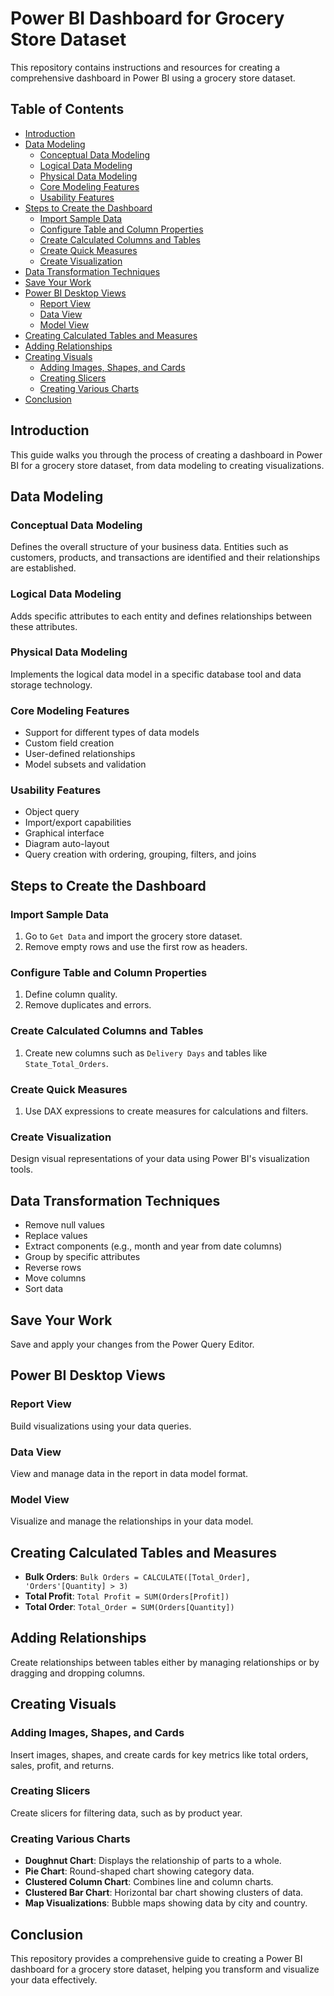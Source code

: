 # Power BI Dashboard for Grocery Store Dataset

This repository contains instructions and resources for creating a comprehensive dashboard in Power BI using a grocery store dataset.

## Table of Contents

- [Introduction](#introduction)
- [Data Modeling](#data-modeling)
  - [Conceptual Data Modeling](#conceptual-data-modeling)
  - [Logical Data Modeling](#logical-data-modeling)
  - [Physical Data Modeling](#physical-data-modeling)
  - [Core Modeling Features](#core-modeling-features)
  - [Usability Features](#usability-features)
- [Steps to Create the Dashboard](#steps-to-create-the-dashboard)
  - [Import Sample Data](#import-sample-data)
  - [Configure Table and Column Properties](#configure-table-and-column-properties)
  - [Create Calculated Columns and Tables](#create-calculated-columns-and-tables)
  - [Create Quick Measures](#create-quick-measures)
  - [Create Visualization](#create-visualization)
- [Data Transformation Techniques](#data-transformation-techniques)
- [Save Your Work](#save-your-work)
- [Power BI Desktop Views](#power-bi-desktop-views)
  - [Report View](#report-view)
  - [Data View](#data-view)
  - [Model View](#model-view)
- [Creating Calculated Tables and Measures](#creating-calculated-tables-and-measures)
- [Adding Relationships](#adding-relationships)
- [Creating Visuals](#creating-visuals)
  - [Adding Images, Shapes, and Cards](#adding-images-shapes-and-cards)
  - [Creating Slicers](#creating-slicers)
  - [Creating Various Charts](#creating-various-charts)
- [Conclusion](#conclusion)

## Introduction

This guide walks you through the process of creating a dashboard in Power BI for a grocery store dataset, from data modeling to creating visualizations.

## Data Modeling

### Conceptual Data Modeling

Defines the overall structure of your business data. Entities such as customers, products, and transactions are identified and their relationships are established.

### Logical Data Modeling

Adds specific attributes to each entity and defines relationships between these attributes.

### Physical Data Modeling

Implements the logical data model in a specific database tool and data storage technology.

### Core Modeling Features

- Support for different types of data models
- Custom field creation
- User-defined relationships
- Model subsets and validation

### Usability Features

- Object query
- Import/export capabilities
- Graphical interface
- Diagram auto-layout
- Query creation with ordering, grouping, filters, and joins

## Steps to Create the Dashboard

### Import Sample Data

1. Go to `Get Data` and import the grocery store dataset.
2. Remove empty rows and use the first row as headers.

### Configure Table and Column Properties

1. Define column quality.
2. Remove duplicates and errors.

### Create Calculated Columns and Tables

1. Create new columns such as `Delivery Days` and tables like `State_Total_Orders`.

### Create Quick Measures

1. Use DAX expressions to create measures for calculations and filters.

### Create Visualization

Design visual representations of your data using Power BI's visualization tools.

## Data Transformation Techniques

- Remove null values
- Replace values
- Extract components (e.g., month and year from date columns)
- Group by specific attributes
- Reverse rows
- Move columns
- Sort data

## Save Your Work

Save and apply your changes from the Power Query Editor.

## Power BI Desktop Views

### Report View

Build visualizations using your data queries.

### Data View

View and manage data in the report in data model format.

### Model View

Visualize and manage the relationships in your data model.

## Creating Calculated Tables and Measures

- **Bulk Orders**: `Bulk Orders = CALCULATE([Total_Order], 'Orders'[Quantity] > 3)`
- **Total Profit**: `Total Profit = SUM(Orders[Profit])`
- **Total Order**: `Total_Order = SUM(Orders[Quantity])`

## Adding Relationships

Create relationships between tables either by managing relationships or by dragging and dropping columns.

## Creating Visuals

### Adding Images, Shapes, and Cards

Insert images, shapes, and create cards for key metrics like total orders, sales, profit, and returns.

### Creating Slicers

Create slicers for filtering data, such as by product year.

### Creating Various Charts

- **Doughnut Chart**: Displays the relationship of parts to a whole.
- **Pie Chart**: Round-shaped chart showing category data.
- **Clustered Column Chart**: Combines line and column charts.
- **Clustered Bar Chart**: Horizontal bar chart showing clusters of data.
- **Map Visualizations**: Bubble maps showing data by city and country.

## Conclusion

This repository provides a comprehensive guide to creating a Power BI dashboard for a grocery store dataset, helping you transform and visualize your data effectively.


